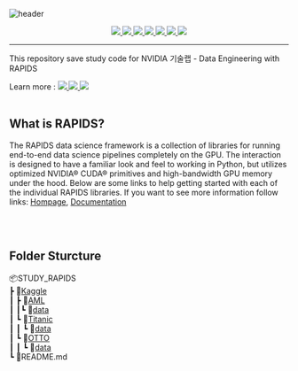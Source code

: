 ![header](https://capsule-render.vercel.app/api?type=Cylinder&color=auto&height=200&section=header&text=Study%20RAPIDS&fontSize=50&animation=fadeIn)



<center>
<a href="https://rapids.ai/">
<img  src="https://img.shields.io/badge/RAPIDS-512BD4" />
</a>
<a href="https://www.dask.org/">
<img  src="https://img.shields.io/badge/DASK-FC6E6B?style=flat-square&logo=dask&logoColor=FFFFFF" />
</a>
<a href="https://www.nvidia.com">
<img  src="https://img.shields.io/badge/NVIDIA-76B900?style=flat-square&logo=NVIDIA&logoColor=FFFFFF" />
</a>
<a href="https://www.python.org/">
<img  src="https://img.shields.io/badge/Python-3776AB?style=flat-square&logo=Python&logoColor=FFFFFF" />
</a>
<a href="https://numpy.org/">
<img  src="https://img.shields.io/badge/NumPy-013243?style=flat-square&logo=numpy&logoColor=FFFFFF" />
</a>
<a href="https://pandas.pydata.org/">
<img  src="https://img.shields.io/badge/Pandas-150458?style=flat-square&logo=pandas&logoColor=FFFFFF" />
</a>
<a href="https://scikit-learn.org/stable/#">
<img  src="https://img.shields.io/badge/scikit-learn-F7931E?style=flat-square&logo=scikit-learn&logoColor=FFFFFF" />
</a>
</center>
<hr/>
This repository save study code for NVIDIA 기술랩 - Data Engineering with RAPIDS

Learn more : 
<a href="https://modulabs.notion.site/NVIDIA-Data-Engineering-with-RAPIDS-LAB-136c69bcb0f34c458e7553b945dacad7?pvs=4">
<img  src="https://img.shields.io/badge/notion-000000?style=flat-square&logo=notion&logoColor=FFFFFF" />
</a>
<a href="https://modulabs.co.kr/">
<img  src="https://img.shields.io/badge/모두의-연구소-FE5196?style=flat-square" />
</a>
<a href="https://www.youtube.com/watch?v=1c3Zw31JhgQ">
<img  src="https://img.shields.io/badge/Youtube-FF0000?style=flat-square&logo=youtube&logoColor=FFFFFF" />
</a>
<br/><br/>

## What is RAPIDS?

The RAPIDS data science framework is a collection of libraries for running end-to-end data science pipelines completely on the GPU. The interaction is designed to have a familiar look and feel to working in Python, but utilizes optimized NVIDIA® CUDA® primitives and high-bandwidth GPU memory under the hood. Below are some links to help getting started with each of the individual RAPIDS libraries.
If you want to see more information follow links: 
[Hompage](https://rapids.ai/),
[Documentation](https://docs.rapids.ai/user-guide?_gl=1*10rgyfz*_ga*MjEzMTA2MTQxNy4xNzA0OTUyNzQ4*_ga_RKXFW6CM42*MTcxNDAzMTU2My4xNS4wLjE3MTQwMzE1NjMuNjAuMC4w)


<br/><br/>


## Folder Sturcture

📦STUDY_RAPIDS<br/>
┣ 📂[Kaggle](./Kaggle)<br/>
┃ ┣ 📂[AML](./Kaggle/AML)<br/>
┃ ┃┗ 📂[data](./Kaggle/AML/data)<br/>
┃ ┗ 📂[Titanic](./Kaggle/Titanic)<br/>
┃ ┃ ┗ 📂[data](./Kaggle/Titanic/data)<br/>
┃ ┗ 📂[OTTO](./Kaggle/OTTO)<br/>
┃ ┃ ┗ 📂[data](./Kaggle/OTTO/data)<br/>
┗ 📜README.md<br/>
